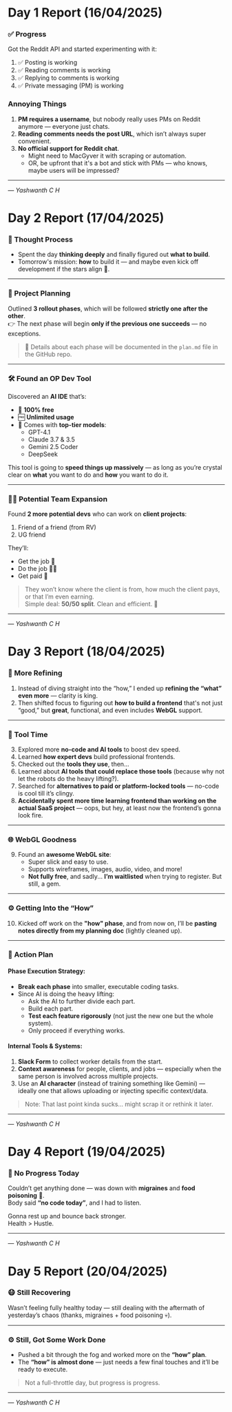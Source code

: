 # Day 1 Report (16/04/2025)

### ✅ Progress
Got the Reddit API and started experimenting with it:

1. ✅ Posting is working  
2. ✅ Reading comments is working  
3. ✅ Replying to comments is working  
4. ✅ Private messaging (PM) is working  

###  Annoying Things

1. **PM requires a username**, but nobody really uses PMs on Reddit anymore — everyone just chats.  
2. **Reading comments needs the post URL**, which isn’t always super convenient.  
3. **No official support for Reddit chat**.  
   - Might need to MacGyver it with scraping or automation.  
   - OR, be upfront that it's a bot and stick with PMs — who knows, maybe users will be impressed?

---

_— Yashwanth C H_




# Day 2 Report (17/04/2025)

### 🧠 Thought Process
- Spent the day **thinking deeply** and finally figured out **what to build**.  
- Tomorrow's mission: **how** to build it — and maybe even kick off development if the stars align 🌟.

---

### 🚀 Project Planning
Outlined **3 rollout phases**, which will be followed **strictly one after the other**.  
👉 The next phase will begin **only if the previous one succeeds** — no exceptions.

> 📄 Details about each phase will be documented in the `plan.md` file in the GitHub repo.

---

### 🛠️ Found an OP Dev Tool
Discovered an **AI IDE** that’s:
- 💯 **100% free**
- 🆓 **Unlimited usage**
- 💪 Comes with **top-tier models**:
  - GPT-4.1
  - Claude 3.7 & 3.5
  - Gemini 2.5 Coder
  - DeepSeek
  
This tool is going to **speed things up massively** — as long as you’re crystal clear on **what** you want to do and **how** you want to do it.

---

### 🧑‍💻 Potential Team Expansion
Found **2 more potential devs** who can work on **client projects**:
1. Friend of a friend (from RV)
2. UG friend

They’ll:
- Get the job 💼  
- Do the job 👨‍💻  
- Get paid 💸  

> They won’t know where the client is from, how much the client pays, or that I’m even earning.  
> Simple deal: **50/50 split**. Clean and efficient. 🧊

---

_— Yashwanth C H_


# Day 3 Report (18/04/2025)

### 🔄 More Refining
1. Instead of diving straight into the “how,” I ended up **refining the “what” even more** — clarity is king.  
2. Then shifted focus to figuring out **how to build a frontend** that's not just “good,” but **great**, functional, and even includes **WebGL** support.  

---

### 🧰 Tool Time
3. Explored more **no-code and AI tools** to boost dev speed.  
4. Learned **how expert devs** build professional frontends.  
5. Checked out the **tools they use**, then...  
6. Learned about **AI tools that could replace those tools** (because why not let the robots do the heavy lifting?).  
7. Searched for **alternatives to paid or platform-locked tools** — no-code is cool till it’s clingy.  
8. **Accidentally spent more time learning frontend than working on the actual SaaS project** — oops, but hey, at least now the frontend’s gonna look fire.  

---

### 🌐 WebGL Goodness
9. Found an **awesome WebGL site**:
   - Super slick and easy to use.  
   - Supports wireframes, images, audio, video, and more!  
   - **Not fully free**, and sadly... **I’m waitlisted** when trying to register. But still, a gem.

---

### ⚙️ Getting Into the “How”
10. Kicked off work on the **"how" phase**, and from now on, I’ll be **pasting notes directly from my planning doc** (lightly cleaned up).

---

### 🧱 Action Plan
#### Phase Execution Strategy:
- **Break each phase** into smaller, executable coding tasks.
- Since AI is doing the heavy lifting:
  - Ask the AI to further divide each part.
  - Build each part.
  - **Test each feature rigorously** (not just the new one but the whole system).
  - Only proceed if everything works.

#### Internal Tools & Systems:
1. **Slack Form** to collect worker details from the start.  
2. **Context awareness** for people, clients, and jobs — especially when the same person is involved across multiple projects.  
3. Use an **AI character** (instead of training something like Gemini) — ideally one that allows uploading or injecting specific context/data.

> Note: That last point kinda sucks... might scrap it or rethink it later.

---

_— Yashwanth C H_


# Day 4 Report (19/04/2025)

### 🚫 No Progress Today

Couldn’t get anything done — was down with **migraines** and **food poisoning** 🤕.  
Body said **“no code today”**, and I had to listen.

Gonna rest up and bounce back stronger.  
Health > Hustle.

---

_— Yashwanth C H_


# Day 5 Report (20/04/2025)

### 😷 Still Recovering
Wasn’t feeling fully healthy today — still dealing with the aftermath of yesterday’s chaos (thanks, migraines + food poisoning 💀).

---

### ⚙️ Still, Got Some Work Done
- Pushed a bit through the fog and worked more on the **“how” plan**.
- The **“how” is almost done** — just needs a few final touches and it’ll be ready to execute.

> Not a full-throttle day, but progress is progress.

---

_— Yashwanth C H_




